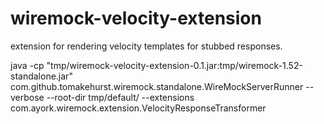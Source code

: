 wiremock-velocity-extension
===========================

extension for rendering velocity templates for stubbed responses.


java -cp "tmp/wiremock-velocity-extension-0.1.jar:tmp/wiremock-1.52-standalone.jar" com.github.tomakehurst.wiremock.standalone.WireMockServerRunner --verbose --root-dir tmp/default/ --extensions com.ayork.wiremock.extension.VelocityResponseTransformer